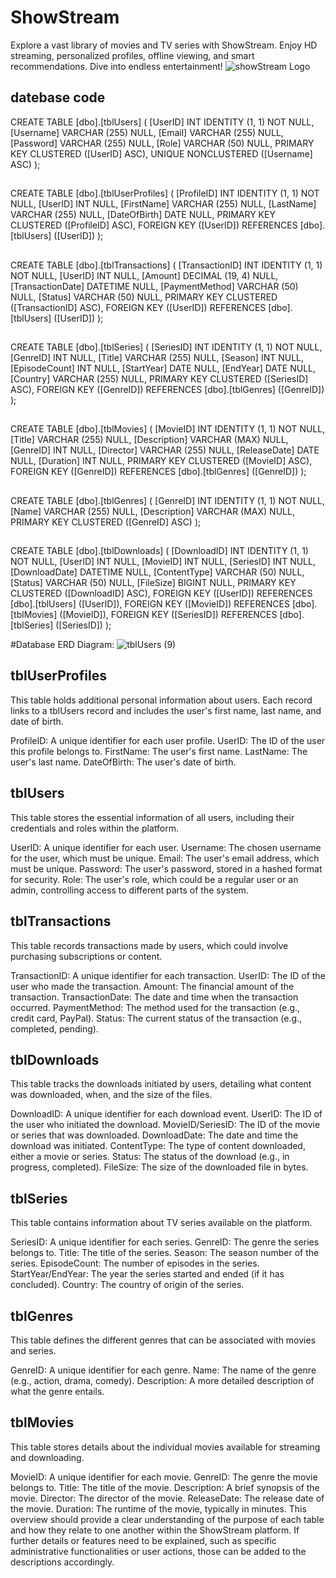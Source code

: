 # ShowStream
Explore a vast library of movies and TV series with ShowStream. Enjoy HD streaming, personalized profiles, offline viewing, and smart recommendations. Dive into endless entertainment!
![showStream Logo](https://github.com/madadiuk/ShowStream/assets/24778272/a44756b8-331d-4a28-a643-c02e6ef6b327)

## datebase code
CREATE TABLE [dbo].[tblUsers] (
    [UserID]   INT           IDENTITY (1, 1) NOT NULL,
    [Username] VARCHAR (255) NULL,
    [Email]    VARCHAR (255) NULL,
    [Password] VARCHAR (255) NULL,
    [Role]     VARCHAR (50)  NULL,
    PRIMARY KEY CLUSTERED ([UserID] ASC),
    UNIQUE NONCLUSTERED ([Username] ASC)
);

##
CREATE TABLE [dbo].[tblUserProfiles] (
    [ProfileID]   INT           IDENTITY (1, 1) NOT NULL,
    [UserID]      INT           NULL,
    [FirstName]   VARCHAR (255) NULL,
    [LastName]    VARCHAR (255) NULL,
    [DateOfBirth] DATE          NULL,
    PRIMARY KEY CLUSTERED ([ProfileID] ASC),
    FOREIGN KEY ([UserID]) REFERENCES [dbo].[tblUsers] ([UserID])
);

##
CREATE TABLE [dbo].[tblTransactions] (
    [TransactionID]   INT             IDENTITY (1, 1) NOT NULL,
    [UserID]          INT             NULL,
    [Amount]          DECIMAL (19, 4) NULL,
    [TransactionDate] DATETIME        NULL,
    [PaymentMethod]   VARCHAR (50)    NULL,
    [Status]          VARCHAR (50)    NULL,
    PRIMARY KEY CLUSTERED ([TransactionID] ASC),
    FOREIGN KEY ([UserID]) REFERENCES [dbo].[tblUsers] ([UserID])
);
##
CREATE TABLE [dbo].[tblSeries] (
    [SeriesID]     INT           IDENTITY (1, 1) NOT NULL,
    [GenreID]      INT           NULL,
    [Title]        VARCHAR (255) NULL,
    [Season]       INT           NULL,
    [EpisodeCount] INT           NULL,
    [StartYear]    DATE          NULL,
    [EndYear]      DATE          NULL,
    [Country]      VARCHAR (255) NULL,
    PRIMARY KEY CLUSTERED ([SeriesID] ASC),
    FOREIGN KEY ([GenreID]) REFERENCES [dbo].[tblGenres] ([GenreID])
);
##
CREATE TABLE [dbo].[tblMovies] (
    [MovieID]     INT           IDENTITY (1, 1) NOT NULL,
    [Title]       VARCHAR (255) NULL,
    [Description] VARCHAR (MAX) NULL,
    [GenreID]     INT           NULL,
    [Director]    VARCHAR (255) NULL,
    [ReleaseDate] DATE          NULL,
    [Duration]    INT           NULL,
    PRIMARY KEY CLUSTERED ([MovieID] ASC),
    FOREIGN KEY ([GenreID]) REFERENCES [dbo].[tblGenres] ([GenreID])
);
##
CREATE TABLE [dbo].[tblGenres] (
    [GenreID]     INT           IDENTITY (1, 1) NOT NULL,
    [Name]        VARCHAR (255) NULL,
    [Description] VARCHAR (MAX) NULL,
    PRIMARY KEY CLUSTERED ([GenreID] ASC)
);
##
CREATE TABLE [dbo].[tblDownloads] (
    [DownloadID]   INT          IDENTITY (1, 1) NOT NULL,
    [UserID]       INT          NULL,
    [MovieID]      INT          NULL,
    [SeriesID]     INT          NULL,
    [DownloadDate] DATETIME     NULL,
    [ContentType]  VARCHAR (50) NULL,
    [Status]       VARCHAR (50) NULL,
    [FileSize]     BIGINT       NULL,
    PRIMARY KEY CLUSTERED ([DownloadID] ASC),
    FOREIGN KEY ([UserID]) REFERENCES [dbo].[tblUsers] ([UserID]),
    FOREIGN KEY ([MovieID]) REFERENCES [dbo].[tblMovies] ([MovieID]),
    FOREIGN KEY ([SeriesID]) REFERENCES [dbo].[tblSeries] ([SeriesID])
);



#Database ERD Diagram:
![tblUsers (9)](https://github.com/madadiuk/ShowStream/assets/24778272/1b9e590f-df72-4acd-b2cb-bd2225a112a2)

## tblUserProfiles
This table holds additional personal information about users. Each record links to a tblUsers record and includes the user's first name, last name, and date of birth.

ProfileID: A unique identifier for each user profile.
UserID: The ID of the user this profile belongs to.
FirstName: The user's first name.
LastName: The user's last name.
DateOfBirth: The user's date of birth.

## tblUsers
This table stores the essential information of all users, including their credentials and roles within the platform.

UserID: A unique identifier for each user.
Username: The chosen username for the user, which must be unique.
Email: The user's email address, which must be unique.
Password: The user's password, stored in a hashed format for security.
Role: The user's role, which could be a regular user or an admin, controlling access to different parts of the system.

## tblTransactions
This table records transactions made by users, which could involve purchasing subscriptions or content.

TransactionID: A unique identifier for each transaction.
UserID: The ID of the user who made the transaction.
Amount: The financial amount of the transaction.
TransactionDate: The date and time when the transaction occurred.
PaymentMethod: The method used for the transaction (e.g., credit card, PayPal).
Status: The current status of the transaction (e.g., completed, pending).

## tblDownloads
This table tracks the downloads initiated by users, detailing what content was downloaded, when, and the size of the files.

DownloadID: A unique identifier for each download event.
UserID: The ID of the user who initiated the download.
MovieID/SeriesID: The ID of the movie or series that was downloaded.
DownloadDate: The date and time the download was initiated.
ContentType: The type of content downloaded, either a movie or series.
Status: The status of the download (e.g., in progress, completed).
FileSize: The size of the downloaded file in bytes.

## tblSeries
This table contains information about TV series available on the platform.

SeriesID: A unique identifier for each series.
GenreID: The genre the series belongs to.
Title: The title of the series.
Season: The season number of the series.
EpisodeCount: The number of episodes in the series.
StartYear/EndYear: The year the series started and ended (if it has concluded).
Country: The country of origin of the series.

## tblGenres
This table defines the different genres that can be associated with movies and series.

GenreID: A unique identifier for each genre.
Name: The name of the genre (e.g., action, drama, comedy).
Description: A more detailed description of what the genre entails.

## tblMovies
This table stores details about the individual movies available for streaming and downloading.

MovieID: A unique identifier for each movie.
GenreID: The genre the movie belongs to.
Title: The title of the movie.
Description: A brief synopsis of the movie.
Director: The director of the movie.
ReleaseDate: The release date of the movie.
Duration: The runtime of the movie, typically in minutes.
This overview should provide a clear understanding of the purpose of each table and how they relate to one another within the ShowStream platform. If further details or features need to be explained, such as specific administrative functionalities or user actions, those can be added to the descriptions accordingly.

